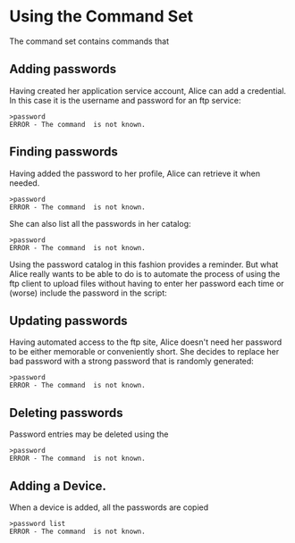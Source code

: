 
# Using the  Command Set

The  command set contains commands that 

## Adding passwords

Having created her application service account, Alice can add a credential. In this
case it is the username and password for an ftp service:


````
>password 
ERROR - The command  is not known.
````

## Finding passwords

Having added the password to her profile, Alice can retrieve it when needed.


````
>password 
ERROR - The command  is not known.
````

She can also list all the passwords in her catalog:


````
>password 
ERROR - The command  is not known.
````

Using the password catalog in this fashion provides a reminder. But what Alice really
wants to be able to do is to automate the process of using the ftp client to upload 
files without having to enter her password each time or (worse) include the password
in the script:


## Updating passwords

Having automated access to the ftp site, Alice doesn't need her password to be either
memorable or conveniently short. She decides to replace her bad password with a strong
password that is randomly generated:


````
>password 
ERROR - The command  is not known.
````


## Deleting passwords

Password entries may be deleted using the 


````
>password 
ERROR - The command  is not known.
````


## Adding a Device.

When a device is added, all the passwords are copied


````
>password list
ERROR - The command  is not known.
````





